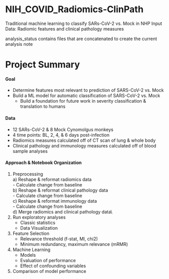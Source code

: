 # NIH_COVID_Radiomics-ClinPath
Traditional machine learning to classify SARs-CoV-2 vs. Mock in NHP
Input Data: Radiomic features and clinical pathology measures

analysis_status contains files that are concatenated to create the current analysis note

# Project Summary

#### Goal
- Determine features most relevant to prediction of SARS-CoV-2 vs. Mock
- Build a ML model for automatic classification of SARS-CoV-2 vs. Mock
    - Build a foundation for future work in severity classification & translation to humans

#### Data
- 12 SARs-CoV-2 & 8 Mock Cynomolgus monkeys
- 4 time points: BL, 2, 4, & 6 days post-infection
- Radiomics measures calculated off of CT scan of lung & whole body
- Clinical pathology and immunology measures calculated off of blood sample analyses

#### Approach & Notebook Organization
1) Preprocessing\
    a) Reshape & reformat radiomics data\
        - Calculate change from baseline\
    b) Reshape & reformat clinical pathology data\
        - Calculate change from baseline\
    c) Reshape & reformat immunology data\
        - Calculate change from baseline\
    d) Merge radiomics and clinical pathology data\
2) Run exploratory analyses
    - Classic statistics
    - Data Visualization
3) Feature Selection
    - Relevance threshold (f-stat, MI, chi2)
    - Minimum redundancy, maximum relevance (mRMR)
4) Machine Learning
    - Models
    - Evaluation of performance
    - Effect of confounding variables
5) Comparison of model performance